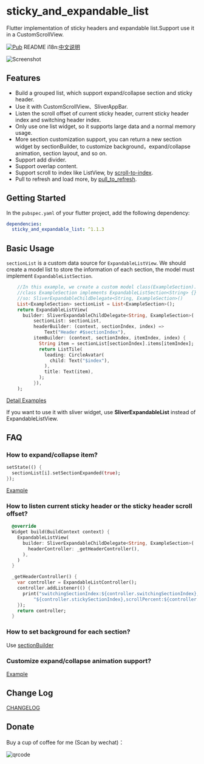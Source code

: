# sticky_and_expandable_list
Flutter implementation of sticky headers and expandable list.Support use it in a CustomScrollView.

[![Pub](https://img.shields.io/pub/v/sticky_and_expandable_list.svg)](https://pub.dartlang.org/packages/sticky_and_expandable_list)
README i18n:[中文说明](https://github.com/tp7309/flutter_sticky_and_expandable_list/blob/master/README_zh_CN.md)

![Screenshot](https://raw.githubusercontent.com/tp7309/flutter_sticky_and_expandable_list/master/doc/images/sliverlist.gif)

## Features

- Build a grouped list, which support expand/collapse section and sticky header.
- Use it with CustomScrollView、SliverAppBar.
- Listen the scroll offset of current sticky header, current sticky header index and switching header index.
- Only use one list widget, so it supports large data and a normal memory usage.
- More section customization support, you can return a new section widget by sectionBuilder, to customize background，expand/collapse animation, section layout, and so on.
- Support add divider.
- Support overlap content.
- Support scroll to index like ListView, by [scroll-to-index](https://github.com/quire-io/scroll-to-index).
- Pull to refresh and load more, by [pull_to_refresh](https://github.com/peng8350/flutter_pulltorefresh).

## Getting Started

In the `pubspec.yaml` of your flutter project, add the following dependency:

```yaml
dependencies:
  sticky_and_expandable_list: ^1.1.3
```

## Basic Usage
`sectionList` is a custom data source for `ExpandableListView`.
We should create a model list to store the information of each section, the model must implement `ExpandableListSection`.
```dart
    //In this example, we create a custom model class(ExampleSection).
    //class ExampleSection implements ExpandableListSection<String> {}
    //so: SliverExpandableChildDelegate<String, ExampleSection>()
    List<ExampleSection> sectionList = List<ExampleSection>();
    return ExpandableListView(
      builder: SliverExpandableChildDelegate<String, ExampleSection>(
          sectionList: sectionList,
          headerBuilder: (context, sectionIndex, index) =>
              Text("Header #$sectionIndex"),
          itemBuilder: (context, sectionIndex, itemIndex, index) {
            String item = sectionList[sectionIndex].items[itemIndex];
            return ListTile(
              leading: CircleAvatar(
                child: Text("$index"),
              ),
              title: Text(item),
            );
          }),
    );
```

[Detail Examples](https://github.com/tp7309/flutter_sticky_and_expandable_list/tree/master/example/lib)

If you want to use it with sliver widget, use **SliverExpandableList** instead of ExpandableListView.

## FAQ

### How to expand/collapse item?

```dart
setState(() {
  sectionList[i].setSectionExpanded(true);
});
```

[Example](https://github.com/tp7309/flutter_sticky_and_expandable_list/blob/master/example/lib/example_listview.dart)

### How to listen current sticky header or the sticky header scroll offset?

```dart
  @override
  Widget build(BuildContext context) {
    ExpandableListView(
      builder: SliverExpandableChildDelegate<String, ExampleSection>(
        headerController: _getHeaderController(),
      ),
    )
  }

  _getHeaderController() {
    var controller = ExpandableListController();
    controller.addListener(() {
      print("switchingSectionIndex:${controller.switchingSectionIndex}, stickySectionIndex:" +
          "${controller.stickySectionIndex},scrollPercent:${controller.percent}");
    });
    return controller;
  }
```

### How to set background for each section?

Use [sectionBuilder](https://github.com/tp7309/flutter_sticky_and_expandable_list/blob/master/example/lib/example_custom_section_animation.dart)

### Customize expand/collapse animation support?

[Example](https://github.com/tp7309/flutter_sticky_and_expandable_list/blob/master/example/lib/example_custom_section_animation.dart)

## Change Log

[CHANGELOG](https://github.com/tp7309/flutter_sticky_and_expandable_list/blob/master/CHANGELOG.md)

## Donate

Buy a cup of coffee for me (Scan by wechat)：

![qrcode](https://user-images.githubusercontent.com/5046191/118354036-b075ca80-b59b-11eb-862e-ffd1b8e1659f.png)



